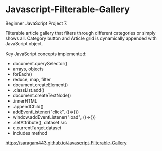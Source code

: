 # Javascript-Filterable-Gallery

Beginner JavaScript Project 7.

Filterable article gallery that filters through different categories or simply shows all. Category button and Article grid is dynamically appended with JavaScript object.

Key JavaScript concepts implemented:

- document.querySelector()
- arrays, objects
- forEach()
- reduce, map, filter
- document.createElement()
- .classList.add()
- document.createTextNode()
- .innerHTML
- .appendChild()
- addEventListener("click", ()=>{})
- window.addEventListener("load", ()=>{})
- .setAttribute(), dataset src
- e.currentTarget.dataset
- includes method

https://saragam443.github.io/Javascript-Filterable-Gallery
